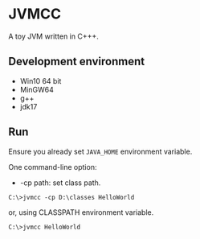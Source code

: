 # JVMCC
A toy JVM written in C+++.

## Development environment
* Win10 64 bit
* MinGW64
* g++
* jdk17
 
## Run
Ensure you already set `JAVA_HOME` environment variable.

One command-line option:
* -cp path: set class path.
```
C:\>jvmcc -cp D:\classes HelloWorld 
```
or, using CLASSPATH environment variable.
```
C:\>jvmcc HelloWorld
```
